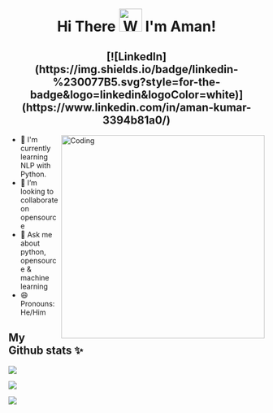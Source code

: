 <h1 align="center">
    Hi There
    <img src="https://raw.githubusercontent.com/nixin72/nixin72/master/wave.gif" 
         alt="Waving hand animated gif"
         height="45"
         width="45" />
    I'm Aman!
</h1>
<h2 align="center">[![LinkedIn](https://img.shields.io/badge/linkedin-%230077B5.svg?style=for-the-badge&logo=linkedin&logoColor=white)](https://www.linkedin.com/in/aman-kumar-3394b81a0/)</h2>

<img align="right" alt="Coding" width="400" src="https://media.giphy.com/media/7ltN7lCgF2MQE/giphy.gif">

- 🌱 I'm currently learning NLP with Python.
- 👯 I’m looking to collaborate on opensource
- 💬 Ask me about python, opensource & machine learning
- 😄 Pronouns: He/Him

## My Github stats :sparkles:
<p align="left">
  <img src='https://github-readme-stats.vercel.app/api/top-langs/?username=aman1971&langs_count=5&theme=tokyonight' /> 
</p>
<p align="left">
  <img src='https://github-readme-stats.vercel.app/api?username=aman1971&&show_icons=true&title_color=ffffff&icon_color=bb2acf&text_color=daf7dc&bg_color=151515' />  
</p>
<p align="left">
  <img src='https://github-readme-streak-stats.herokuapp.com/?user=aman1971&theme=dark' />
</p>

